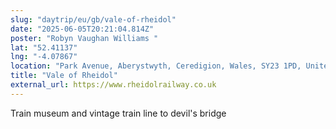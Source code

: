 ```yaml
---
slug: "daytrip/eu/gb/vale-of-rheidol"
date: "2025-06-05T20:21:04.814Z"
poster: "Robyn Vaughan Williams "
lat: "52.41137"
lng: "-4.07867"
location: "Park Avenue, Aberystwyth, Ceredigion, Wales, SY23 1PD, United Kingdom"
title: "Vale of Rheidol"
external_url: https://www.rheidolrailway.co.uk
---
```

Train museum and vintage train line to devil's bridge